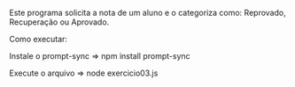 Este programa solicita a nota de um aluno e o categoriza como: Reprovado, Recuperação ou Aprovado.

Como executar:

Instale o prompt-sync => npm install prompt-sync

Execute o arquivo => node exercicio03.js